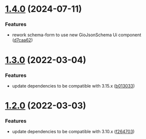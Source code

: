 # [1.4.0](https://github.com/gravitee-io/gravitee-resource-auth-provider-inline/compare/1.3.0...1.4.0) (2024-07-11)


### Features

* rework schema-form to use new GioJsonSchema Ui component ([d7caa62](https://github.com/gravitee-io/gravitee-resource-auth-provider-inline/commit/d7caa628ed3a594777fcc014504ffcf4a6e11ccf))

# [1.3.0](https://github.com/gravitee-io/gravitee-resource-auth-provider-inline/compare/1.2.0...1.3.0) (2022-03-04)


### Features

* update dependencies to be compatible with 3.15.x ([b013033](https://github.com/gravitee-io/gravitee-resource-auth-provider-inline/commit/b013033b32639a76f434dc314c7ecaf2d674257b))

# [1.2.0](https://github.com/gravitee-io/gravitee-resource-auth-provider-inline/compare/[secure]...1.2.0) (2022-03-03)


### Features

* update dependencies to be compatible with 3.10.x ([f264703](https://github.com/gravitee-io/gravitee-resource-auth-provider-inline/commit/f264703ac92e1bb06c2d9bdc6484199966e53f43))
